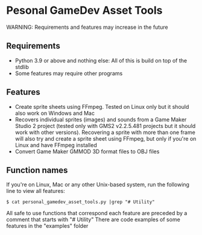 # Pesonal GameDev Asset Tools

WARNING: Requirements and features may increase in the future

## Requirements
- Python 3.9 or above and nothing else: All of this is build on top of the stdlib
- Some features may require other programs

## Features
- Create sprite sheets using FFmpeg. Tested on Linux only but it should also work on Windows and Mac
- Recovers individual sprites (images) and sounds from a Game Maker Studio 2 project (tested only with GMS2 v2.2.5.481 projects but it should work with other versions). Recovering a sprite with more than one frame will also try and create a sprite sheet using FFmpeg, but only if you're on Linux and have FFmpeg installed
- Convert Game Maker GMMOD 3D format files to OBJ files

## Function names
If you're on Linux, Mac or any other Unix-based system, run the following line to view all features:

`$ cat personal_gamedev_asset_tools.py |grep "# Utility"`

All safe to use functions that correspond each feature are preceded by a comment that starts with "# Utility"
There are code examples of some features in the "examples" folder
